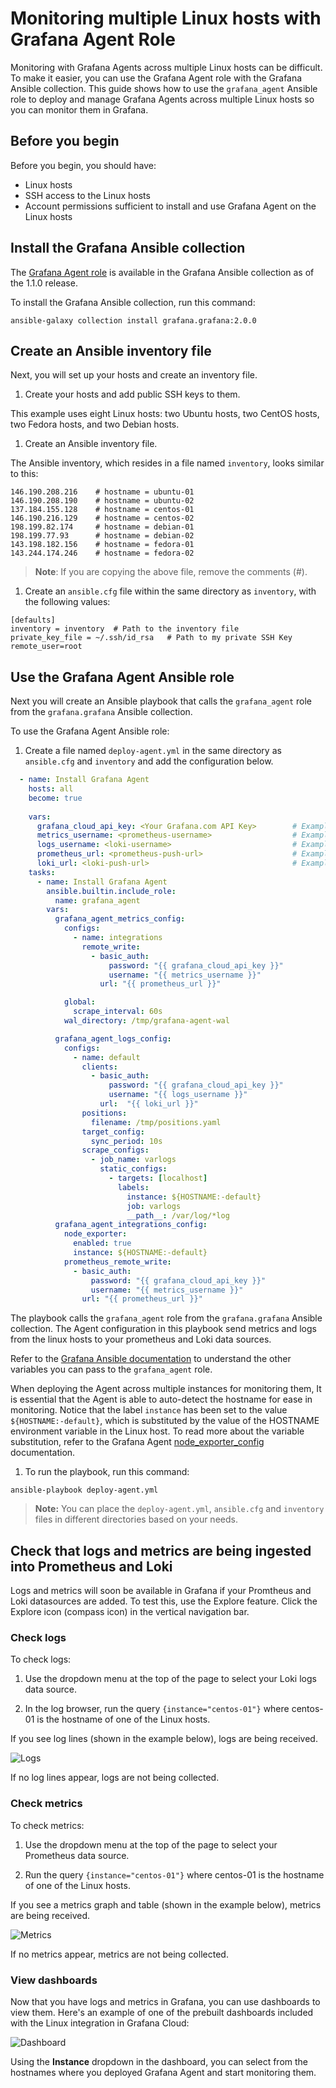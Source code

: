 # Monitoring multiple Linux hosts with Grafana Agent Role

Monitoring with Grafana Agents across multiple Linux hosts can be difficult.
To make it easier, you can use the Grafana Agent role with the Grafana Ansible collection.
This guide shows how to use the `grafana_agent` Ansible role to deploy and manage Grafana Agents across multiple Linux hosts so you can monitor them in Grafana.

## Before you begin

Before you begin, you should have:

- Linux hosts
- SSH access to the Linux hosts
- Account permissions sufficient to install and use Grafana Agent on the Linux hosts

## Install the Grafana Ansible collection

The [Grafana Agent role](https://github.com/grafana/grafana-ansible-collection/tree/main/roles/grafana_agent) is available in the Grafana Ansible collection as of the 1.1.0 release.

To install the Grafana Ansible collection, run this command:

```
ansible-galaxy collection install grafana.grafana:2.0.0
```

## Create an Ansible inventory file

Next, you will set up your hosts and create an inventory file.

1. Create your hosts and add public SSH keys to them.

  This example uses eight Linux hosts: two Ubuntu hosts, two CentOS hosts, two Fedora hosts, and two Debian hosts.

1. Create an Ansible inventory file.

  The Ansible inventory, which resides in a file named `inventory`, looks similar to this:

  ```
  146.190.208.216    # hostname = ubuntu-01
  146.190.208.190    # hostname = ubuntu-02
  137.184.155.128    # hostname = centos-01
  146.190.216.129    # hostname = centos-02
  198.199.82.174     # hostname = debian-01
  198.199.77.93      # hostname = debian-02
  143.198.182.156    # hostname = fedora-01
  143.244.174.246    # hostname = fedora-02
  ```

  > **Note**: If you are copying the above file, remove the comments (#).

1. Create an `ansible.cfg` file within the same directory as `inventory`, with the following values:
  ```
  [defaults]
  inventory = inventory  # Path to the inventory file
  private_key_file = ~/.ssh/id_rsa   # Path to my private SSH Key
  remote_user=root
  ```

## Use the Grafana Agent Ansible role

Next you will create an Ansible playbook that calls the `grafana_agent` role from the `grafana.grafana` Ansible collection.

To use the Grafana Agent Ansible role:

1. Create a file named `deploy-agent.yml` in the same directory as `ansible.cfg` and `inventory` and add the configuration below.

  ```yaml
    - name: Install Grafana Agent
      hosts: all
      become: true
    
      vars:
        grafana_cloud_api_key: <Your Grafana.com API Key>        # Example - eyJrIjoiYjI3NjI5MGQxZTcyOTIxYTc0MDgzMGVhNDhlODNhYzA5OTk2Y2U5YiIsIm4iOiJhbnNpYmxldGVzdCIsImlkIjo2NTI5
        metrics_username: <prometheus-username>                  # Example - 825019
        logs_username: <loki-username>                           # Example - 411478
        prometheus_url: <prometheus-push-url>                    # Example - https://prometheus-us-central1.grafana.net/api/prom/pus
        loki_url: <loki-push-url>                                # Example - https://logs-prod-017.grafana.net/loki/api/v1/push
      tasks: 
        - name: Install Grafana Agent
          ansible.builtin.include_role:
            name: grafana_agent
          vars:
            grafana_agent_metrics_config:
              configs:
                - name: integrations
                  remote_write:
                    - basic_auth:
                        password: "{{ grafana_cloud_api_key }}"
                        username: "{{ metrics_username }}"
                      url: "{{ prometheus_url }}"

              global:
                scrape_interval: 60s
              wal_directory: /tmp/grafana-agent-wal

            grafana_agent_logs_config:
              configs:
                - name: default
                  clients:
                    - basic_auth:
                        password: "{{ grafana_cloud_api_key }}"
                        username: "{{ logs_username }}"
                      url:  "{{ loki_url }}"
                  positions:
                    filename: /tmp/positions.yaml
                  target_config:
                    sync_period: 10s
                  scrape_configs:
                    - job_name: varlogs
                      static_configs:
                        - targets: [localhost]
                          labels:
                            instance: ${HOSTNAME:-default}
                            job: varlogs
                            __path__: /var/log/*log
            grafana_agent_integrations_config:
              node_exporter:
                enabled: true
                instance: ${HOSTNAME:-default}
              prometheus_remote_write:
                - basic_auth:
                    password: "{{ grafana_cloud_api_key }}"
                    username: "{{ metrics_username }}"
                  url: "{{ prometheus_url }}"
  ```

  The playbook calls the `grafana_agent` role from the `grafana.grafana` Ansible collection. 
  The Agent configuration in this playbook send metrics and logs from the linux hosts to your prometheus and Loki data sources.

  Refer to the [Grafana Ansible documentation](https://github.com/grafana/grafana-ansible-collection/tree/main/roles/grafana_agent#role-variables) to understand the other variables you can pass to the `grafana_agent` role.

  When deploying the Agent across multiple instances for monitoring them, It is essential that the Agent is able to auto-detect the hostname for ease in monitoring.
  Notice that the label `instance` has been set to the value `${HOSTNAME:-default}`, which is substituted by the value of the HOSTNAME environment variable in the Linux host.
  To read more about the variable substitution, refer to the Grafana Agent [node_exporter_config](https://grafana.com/docs/agent/latest/configuration/integrations/node-exporter-config/) documentation.

1. To run the playbook, run this command:

  ```
  ansible-playbook deploy-agent.yml
  ```

  > **Note:** You can place the `deploy-agent.yml`, `ansible.cfg` and `inventory` files in different directories based on your needs.

## Check that logs and metrics are being ingested into Prometheus and Loki

Logs and metrics will soon be available in Grafana if your Promtheus and Loki datasources are added.
To test this, use the Explore feature.
Click the Explore icon (compass icon) in the vertical navigation bar.

### Check logs

To check logs:

1. Use the dropdown menu at the top of the page to select your Loki logs data source.

1. In the log browser, run the query `{instance="centos-01"}` where centos-01 is the hostname of one of the Linux hosts.

  If you see log lines (shown in the example below), logs are being received.

  ![Logs](https://grafana.com/static/assets/img/blog/ansible-to-manage-agent1.png) 

  If no log lines appear, logs are not being collected.

### Check metrics

To check metrics:

1. Use the dropdown menu at the top of the page to select your Prometheus data source.

1. Run the query `{instance="centos-01"}` where centos-01 is the hostname of one of the Linux hosts.

  If you see a metrics graph and table (shown in the example below), metrics are being received.

  ![Metrics](https://grafana.com/static/assets/img/blog/ansible-to-manage-agent2.png)

  If no metrics appear, metrics are not being collected.

### View dashboards

Now that you have logs and metrics in Grafana, you can use dashboards to view them.
Here's an example of one of the prebuilt dashboards included with the Linux integration in Grafana Cloud:

![Dashboard](https://grafana.com/static/assets/img/blog/ansible-to-manage-agent3.png)

Using the **Instance** dropdown in the dashboard, you can select from the hostnames where you deployed Grafana Agent and start monitoring them.
